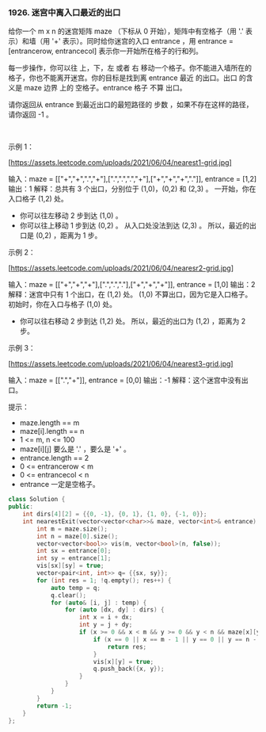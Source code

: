 ### 1926. 迷宫中离入口最近的出口



给你一个 m x n 的迷宫矩阵 maze （下标从 0 开始），矩阵中有空格子（用 '.' 表示）和墙（用 '+' 表示）。同时给你迷宫的入口 entrance ，用 entrance = [entrancerow, entrancecol] 表示你一开始所在格子的行和列。

每一步操作，你可以往 上，下，左 或者 右 移动一个格子。你不能进入墙所在的格子，你也不能离开迷宫。你的目标是找到离 entrance 最近 的出口。出口 的含义是 maze 边界 上的 空格子。entrance 格子 不算 出口。

请你返回从 entrance 到最近出口的最短路径的 步数 ，如果不存在这样的路径，请你返回 -1 。

 

示例 1：

[https://assets.leetcode.com/uploads/2021/06/04/nearest1-grid.jpg]

输入：maze = [["+","+",".","+"],[".",".",".","+"],["+","+","+","."]], entrance = [1,2]
输出：1
解释：总共有 3 个出口，分别位于 (1,0)，(0,2) 和 (2,3) 。
一开始，你在入口格子 (1,2) 处。
- 你可以往左移动 2 步到达 (1,0) 。
- 你可以往上移动 1 步到达 (0,2) 。
从入口处没法到达 (2,3) 。
所以，最近的出口是 (0,2) ，距离为 1 步。


示例 2：

[https://assets.leetcode.com/uploads/2021/06/04/nearesr2-grid.jpg]

输入：maze = [["+","+","+"],[".",".","."],["+","+","+"]], entrance = [1,0]
输出：2
解释：迷宫中只有 1 个出口，在 (1,2) 处。
(1,0) 不算出口，因为它是入口格子。
初始时，你在入口与格子 (1,0) 处。
- 你可以往右移动 2 步到达 (1,2) 处。
所以，最近的出口为 (1,2) ，距离为 2 步。


示例 3：

[https://assets.leetcode.com/uploads/2021/06/04/nearest3-grid.jpg]

输入：maze = [[".","+"]], entrance = [0,0]
输出：-1
解释：这个迷宫中没有出口。




提示：

 * maze.length == m
 * maze[i].length == n
 * 1 <= m, n <= 100
 * maze[i][j] 要么是 '.' ，要么是 '+' 。
 * entrance.length == 2
 * 0 <= entrancerow < m
 * 0 <= entrancecol < n
 * entrance 一定是空格子。

```c++
class Solution {
public:
    int dirs[4][2] = {{0, -1}, {0, 1}, {1, 0}, {-1, 0}};
    int nearestExit(vector<vector<char>>& maze, vector<int>& entrance) {
        int m = maze.size();
        int n = maze[0].size();
        vector<vector<bool>> vis(m, vector<bool>(n, false));
        int sx = entrance[0];
        int sy = entrance[1];
        vis[sx][sy] = true;
        vector<pair<int, int>> q= {{sx, sy}};
        for (int res = 1; !q.empty(); res++) {
            auto temp = q;
            q.clear();
            for (auto& [i, j] : temp) {
                for (auto [dx, dy] : dirs) {
                    int x = i + dx;
                    int y = j + dy;
                    if (x >= 0 && x < m && y >= 0 && y < n && maze[x][y] == '.' && !vis[x][y]) {
                        if (x == 0 || x == m - 1 || y == 0 || y == n - 1) {
                            return res;
                        }
                        vis[x][y] = true;
                        q.push_back({x, y});
                    }
                }
            }
        }
        return -1;
    }
};
```

